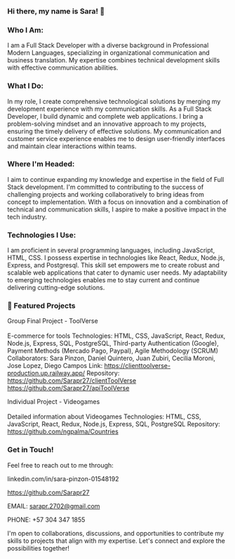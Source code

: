 ### Hi there, my name is Sara! 👋

### Who I Am:
I am a Full Stack Developer with a diverse background in Professional Modern Languages, specializing in organizational communication and business translation. My expertise combines technical development skills with effective communication abilities.

### What I Do:
In my role, I create comprehensive technological solutions by merging my development experience with my communication skills. As a Full Stack Developer, I build dynamic and complete web applications. I bring a problem-solving mindset and an innovative approach to my projects, ensuring the timely delivery of effective solutions. My communication and customer service experience enables me to design user-friendly interfaces and maintain clear interactions within teams.

### Where I'm Headed:
I aim to continue expanding my knowledge and expertise in the field of Full Stack development. I'm committed to contributing to the success of challenging projects and working collaboratively to bring ideas from concept to implementation. With a focus on innovation and a combination of technical and communication skills, I aspire to make a positive impact in the tech industry.

### Technologies I Use:
I am proficient in several programming languages, including JavaScript, HTML, CSS. I possess expertise in technologies like React, Redux, Node.js, Express, and Postgresql. This skill set empowers me to create robust and scalable web applications that cater to dynamic user needs. My adaptability to emerging technologies enables me to stay current and continue delivering cutting-edge solutions.

### 🚀 Featured Projects
Group Final Project - ToolVerse
<br></br>
E-commerce for tools
Technologies: HTML, CSS, JavaScript, React, Redux, Node.js, Express, SQL, PostgreSQL, Third-party Authentication (Google), Payment Methods (Mercado Pago, Paypal), Agile Methodology (SCRUM)
Collaborators: Sara Pinzon, Daniel Quintero, Juan Zubiri, Cecilia Moroni, Jose Lopez, Diego Campos
Link: https://clienttoolverse-production.up.railway.app/
Repository: https://github.com/Sarapr27/clientToolVerse https://github.com/Sarapr27/apiToolVerse

Individual Project - Videogames
<br></br>
Detailed information about Videogames
Technologies: HTML, CSS, JavaScript, React, Redux, Node.js, Express, SQL, PostgreSQL
Repository: https://github.com/ngpalma/Countries

### Get in Touch!
Feel free to reach out to me through:

linkedin.com/in/sara-pinzon-01548192

https://github.com/Sarapr27

EMAIL: sarapr.2702@gmail.com

PHONE: +57 304 347 1855

I'm open to collaborations, discussions, and opportunities to contribute my skills to projects that align with my expertise. Let's connect and explore the possibilities together!
